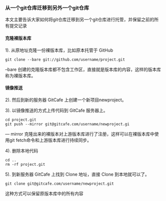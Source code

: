 ### 从一个git仓库迁移到另外一个git仓库

<!-- toc -->

本文主要告诉大家如何将git仓库迁移到另一个git仓库进行托管，并保留之前的所有提交记录

#### 克隆裸版本库

1). 从原地址克隆一份裸版本库，比如原本托管于 GitHub
```
git clone --bare git://github.com/username/project.git
```
–bare 创建的克隆版本库都不包含工作区，直接就是版本库的内容，这样的版本库称为裸版本库。

#### 镜像推送

2). 然后到新的服务器 GitCafe 上创建一个新项目newproject。

3). 以镜像推送的方式上传代码到 GitCafe 服务器上。

```
cd project.git
git push --mirror git@gitcafe.com/username/newproject.gi
```
— mirror 克隆出来的裸版本对上游版本库进行了注册，这样可以在裸版本库中使用git fetch命令和上游版本库进行持续同步。

4). 删除本地代码
```
cd ..
rm -rf project.git
```
5). 到新服务器 GitCafe 上找到 Clone 地址，直接 Clone 到本地就可以了。
```
git clone git@gitcafe.com/username/newproject.git
```
这种方式可以保留原版本库中的所有内容



